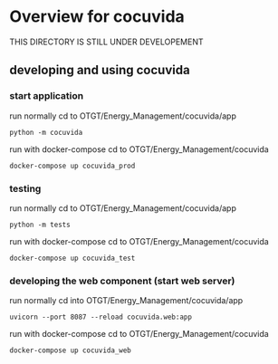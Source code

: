 # Overview for cocuvida
THIS DIRECTORY IS STILL UNDER DEVELOPEMENT

## developing and using cocuvida
### start application
run normally
cd to OTGT/Energy_Management/cocuvida/app
```
python -m cocuvida
```
run with docker-compose
cd to OTGT/Energy_Management/cocuvida
```
docker-compose up cocuvida_prod
```

### testing
run normally
cd to OTGT/Energy_Management/cocuvida/app
```
python -m tests
```
run with docker-compose
cd to OTGT/Energy_Management/cocuvida
```
docker-compose up cocuvida_test
```

### developing the web component (start web server)
run normally
cd into OTGT/Energy_Management/cocuvida/app
```
uvicorn --port 8087 --reload cocuvida.web:app
```
run with docker-compose
cd to OTGT/Energy_Management/cocuvida
```
docker-compose up cocuvida_web
```
